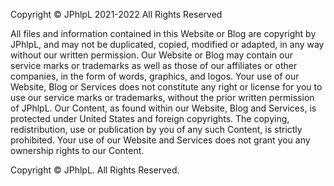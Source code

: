 Copyright © JPhlpL 2021-2022 All Rights Reserved

All files and information contained in this Website or Blog are copyright by JPhlpL, and may not be duplicated, copied, modified or adapted, in any way without our written permission. Our Website or Blog may contain our service marks or trademarks as well as those of our affiliates or other companies, in the form of words, graphics, and logos. Your use of our Website, Blog or Services does not constitute any right or license for you to use our service marks or trademarks, without the prior written permission of JPhlpL. Our Content, as found within our Website, Blog and Services, is protected under United States and foreign copyrights. The copying, redistribution, use or publication by you of any such Content, is strictly prohibited. Your use of our Website and Services does not grant you any ownership rights to our Content.


Copyright © JPhlpL. All Rights Reserved. 
